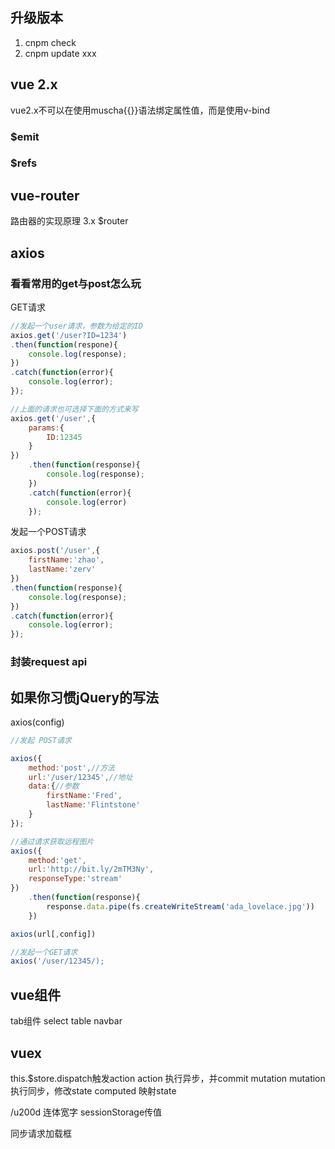 ## 升级版本
1. cnpm check
2. cnpm update xxx

## vue 2.x
vue2.x不可以在使用muscha{{}}语法绑定属性值，而是使用v-bind
### $emit

### $refs

## vue-router
路由器的实现原理
3.x
$router

## axios
### 看看常用的get与post怎么玩
GET请求
```js
//发起一个user请求，参数为给定的ID
axios.get('/user?ID=1234')
.then(function(respone){
    console.log(response);
})
.catch(function(error){
    console.log(error);
});

//上面的请求也可选择下面的方式来写
axios.get('/user',{
    params:{
        ID:12345
    }
})
    .then(function(response){
        console.log(response);
    })
    .catch(function(error){
        console.log(error)
    });
```

发起一个POST请求
```js
axios.post('/user',{
    firstName:'zhao',
    lastName:'zerv'
})
.then(function(response){
    console.log(response);
})
.catch(function(error){
    console.log(error);
});
```
### 封装request api

## 如果你习惯jQuery的写法
axios(config)
```js
//发起 POST请求

axios({
    method:'post',//方法
    url:'/user/12345',//地址
    data:{//参数
        firstName:'Fred',
        lastName:'Flintstone'
    }
});

//通过请求获取远程图片
axios({
    method:'get',
    url:'http://bit.ly/2mTM3Ny',
    responseType:'stream'
})
    .then(function(response){
        response.data.pipe(fs.createWriteStream('ada_lovelace.jpg'))
    })

axios(url[,config])

//发起一个GET请求
axios('/user/12345/);
```

## vue组件
tab组件
select
table
navbar

## vuex
this.$store.dispatch触发action
action 执行异步，并commit mutation
mutation 执行同步，修改state
computed 映射state

/u200d 连体宽字
sessionStorage传值

同步请求加载框

